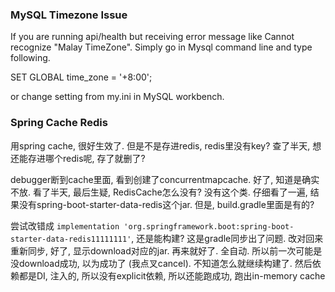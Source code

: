 ### MySQL Timezone Issue

If you are running api/health but receiving error message like Cannot recognize "Malay TimeZone".
Simply go in Mysql command line and type following.

SET GLOBAL time_zone = '+8:00';

or change setting from my.ini in MySQL workbench.

### Spring Cache Redis 
用spring cache, 很好生效了. 但是不是存进redis, redis里没有key? 查了半天, 想还能存进哪个redis呢, 存了就删了?

debugger断到cache里面, 看到创建了concurrentmapcache. 好了, 知道是确实不放. 看了半天, 最后生疑, RedisCache怎么没有? 没有这个类. 仔细看了一遍, 结果没有spring-boot-starter-data-redis这个jar. 但是, build.gradle里面是有的?

尝试改错成 `implementation 'org.springframework.boot:spring-boot-starter-data-redis11111111'`, 还是能构建? 这是gradle同步出了问题. 改对回来重新同步, 好了, 显示download对应的jar. 再来就好了. 全自动. 所以前一次可能是没download成功, 以为成功了 (我点叉cancel). 不知道怎么就继续构建了. 然后依赖都是DI, 注入的, 所以没有explicit依赖, 所以还能跑成功, 跑出in-memory cache
